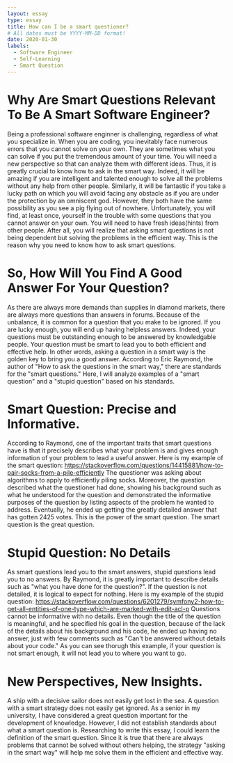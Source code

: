 ```yaml
---
layout: essay
type: essay
title: How can I be a smart questioner?
# All dates must be YYYY-MM-DD format!
date: 2020-01-30
labels:
  - Software Engineer
  - Self-Learning
  - Smart Question
---
```


# Why Are Smart Questions Relevant To Be A Smart Software Engineer?
Being a professional software enginner is challenging, regardless of what you specialize in. When you are coding, you inevitably face numerous errors that you cannot solve on your own. They are sometimes what you can solve if you put the tremendous amount of your time. You will need a new perspective so that can analyze them with different ideas. Thus, it is greatly crucial to know how to ask in the smart way. Indeed, it will be amazing if you are intelligent and talented enough to solve all the problems without any help from other people. Similarly, it will be fantastic if you take a lucky path on which you will avoid facing any obstacle as if you are under the protection by an omniscent god. However, they both have the same possibility as you see a pig flying out of nowhere. Unfortunately, you will find, at least once, yourself in the trouble with some questions that you cannot answer on your own. You will need to have fresh ideas(hints) from other people. After all, you will realize that asking smart questions is not being dependent but solving the problems in the efficient way. This is the reason why you need to know how to ask smart questions.  

# So, How Will You Find A Good Answer For Your Question?
As there are always more demands than supplies in diamond markets, there are always more questions than answers in forums. Because of the unbalance, it is common for a question that you make to be ignored. If you are lucky enough, you will end up having helpless answers. Indeed, your questions must be outstanding enough to be answered by knowledgable people. Your question must be smart to lead you to both efficient and effective help. In other words, asking a question in a smart way is the golden key to bring you a good answer. According to Eric Raymond, the author of "How to ask the questions in the smart way," there are standards for the "smart questions." Here, I will analyze examples of a "smart question" and a "stupid question" based on his standards.

# Smart Question: Precise and Informative.
According to Raymond, one of the important traits that smart questions have is that it precisely describes what your problem is and gives enough information of your problem to lead a useful answer. Here is my example of the smart question: 
https://stackoverflow.com/questions/14415881/how-to-pair-socks-from-a-pile-efficiently 
The questioner was asking about algorithms to apply to efficiently piling socks. Moreover, the question described what the questioner had done, showing his background such as what he understood for the question and demonstrated the informative purposes of the question by listing aspects of the problem he wanted to address. Eventually, he ended up getting the greatly detailed answer that has gotten 2425 votes. This is the power of the smart question. The smart question is the great question.

# Stupid Question: No Details
As smart questions lead you to the smart answers, stupid questions lead you to no answers. By Raymond, it is greatly important to describe details such as "what you have done for the question?". If the question is not detailed, it is logical to expect for nothing. Here is my example of the stupid question: 
https://stackoverflow.com/questions/6201279/symfony2-how-to-get-all-entities-of-one-type-which-are-marked-with-edit-acl-p
Questions cannot be informative with no details. Even though the title of the question is meaningful, and he specified his goal in the question, because of the lack of the details about his background and his code, he ended up having no answer, just with few comments such as "Can't be answered without details about your code." As you can see thorugh this example, if your question is not smart enough, it will not lead you to where you want to go.

# New Perspectives, New Insights.
A ship with a decisive sailor does not easily get lost in the sea. A question with a smart strategy does not easily get ignored. As a senior in my university, I have considered a great question important for the development of knowledge. However, I did not establish standards about what a smart question is. Researching to write this essay, I could learn the definition of the smart question. Since it is true that there are always problems that cannot be solved without others helping, the strategy "asking in the smart way" will help me solve them in the efficient and effective way.



